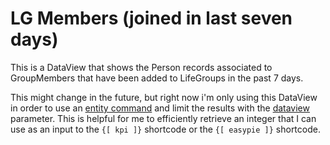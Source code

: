 # LG Members (joined in last seven days)
This is a DataView that shows the Person records associated to GroupMembers that have been added to LifeGroups in the past 7 days.

This might change in the future, but right now i'm only using this DataView in order to use an [entity command](https://community.rockrms.com/lava/commands/entity-commands) and limit the results with the [dataview](https://community.rockrms.com/lava/commands/entity-commands#dataview) parameter. This is helpful for me to efficiently retrieve an integer that I can use as an input to the `{[ kpi ]}` shortcode or the `{[ easypie ]}` shortcode.